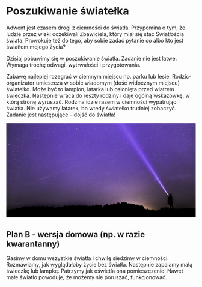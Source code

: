 # Poszukiwanie światełka

Adwent jest czasem drogi z ciemności do światła. Przypomina o tym, że ludzie przez wieki oczekiwali Zbawiciela, który miał się stać Światłością świata. Prowokuje też do tego, aby sobie zadać pytanie co albo kto jest światłem mojego życia?

Dzisiaj pobawimy się w poszukiwanie światła. Zadanie nie jest łatwe. Wymaga trochę odwagi, wytrwałości i przygotowania.

Zabawę najlepiej rozegrać w ciemnym miejscu np. parku lub lesie. Rodzic-organizator umieszcza w sobie wiadomym (dość widocznym miejscu) światełko. Może być to lampion, latarka lub osłonięta przed wiatrem świeczka. Następnie wraca do reszty rodziny i daje ogólną wskazówkę, w którą stronę wyruszać. Rodzina idzie razem w ciemności wypatrując światła. Nie używamy latarek, bo wtedy światełko trudniej zobaczyć. Zadanie jest następujące – dojść do światła!

![Zdjęcie](/img/2020-12-12.jpg)

## Plan B - wersja domowa (np. w razie kwarantanny)

Gasimy w domu wszystkie światła i chwilę siedzimy w ciemności. Rozmawiamy, jak wyglądałoby życie bez światła. Następnie zapalamy małą świeczkę lub lampkę. Patrzymy jak oświetla ona pomieszczenie. Nawet małe światło powoduje, że możemy się poruszać, funkcjonować.